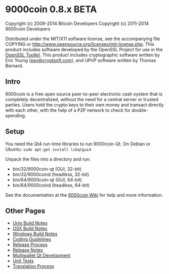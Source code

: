 9000coin 0.8.x BETA
====================

Copyright (c) 2009-2014 Bitcoin Developers
Copyright (c) 2011-2014 9000coin Developers

Distributed under the MIT/X11 software license, see the accompanying
file COPYING or http://www.opensource.org/licenses/mit-license.php.
This product includes software developed by the OpenSSL Project for use in the [OpenSSL Toolkit](http://www.openssl.org/). This product includes
cryptographic software written by Eric Young ([eay@cryptsoft.com](mailto:eay@cryptsoft.com)), and UPnP software written by Thomas Bernard.


Intro
---------------------
9000coin is a free open source peer-to-peer electronic cash system that is
completely decentralized, without the need for a central server or trusted
parties.  Users hold the crypto keys to their own money and transact directly
with each other, with the help of a P2P network to check for double-spending.


Setup
---------------------
You need the Qt4 run-time libraries to run 9000coin-Qt. On Debian or Ubuntu:
	`sudo apt-get install libqtgui4`

Unpack the files into a directory and run:

- bin/32/9000coin-qt (GUI, 32-bit)
- bin/32/9000coind (headless, 32-bit)
- bin/64/9000coin-qt (GUI, 64-bit)
- bin/64/9000coind (headless, 64-bit)

See the documentation at the [9000coin Wiki](http://9000coin.info)
for help and more information.


Other Pages
---------------------
- [Unix Build Notes](build-unix.md)
- [OSX Build Notes](build-osx.md)
- [Windows Build Notes](build-msw.md)
- [Coding Guidelines](coding.md)
- [Release Process](release-process.md)
- [Release Notes](release-notes.md)
- [Multiwallet Qt Development](multiwallet-qt.md)
- [Unit Tests](unit-tests.md)
- [Translation Process](translation_process.md)
